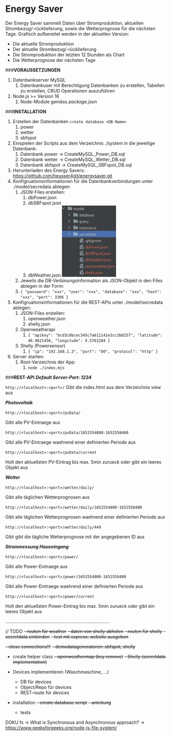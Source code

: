 # Energy Saver
Der Energy Saver sammelt Daten über Stromproduktion, aktuellen Strombezug/-rücklieferung, sowie die Wetterprognose für die nächsten Tage.
Grafisch aufbereitet werden in der aktuellen Version:
- Die aktuelle Stromproduktion
- Der aktuelle Strombezug/-rücklieferung
- Die Stromproduktion der letzten 12 Stunden als Chart
- Die Wetterprognose der nächsten Tage

###**VORAUSSETZUNGEN**
1. Datenbankserver MySQL
   1. Datenbankuser mit Berechtigung Datenbanken zu erstellen, Tabellen zu erstellen, CRUD Operationen auszuführen
2. Node.js >= Version 16
   1. Node-Module gemäss _package.json_

###**INSTALLATION**
1. Erstellen der Datenbanken `create database <DB-Name>`
   1. power
   2. wetter
   3. sbfspot
2. Einspielen der Scripts aus dem Verzeichnis ./system in die jeweilige Datenbank:
   1. Datenbank power -> CreateMySQL_Power_DB.sql
   2. Datenbank wetter -> CreateMySQL_Wetter_DB.sql
   3. Datenbank sbfspot -> CreateMySQL_SBFspot_DB.sql
3. Herunterladen des Energy Savers: https://github.com/heusser4git/energysaver.git
4. Konfigruationsinformationen für die Datenbankverbindungen unter ./model/secredata ablegen:
   1. JSON-Files erstellen:
      1. dbPower.json
      2. dbSBFspot.json
      3. dbWeather.json
      ![](./readme/readme_secretdata.png "Secretdata-Folder Printscreen")
   2. Jeweils die DB-Verbinungsinformation als JSON-Objekt in den Files ablegen in der Form:
   3. `{
      "password": "xxx",
      "user": "xxx",
      "database": "xxx",
      "host": "xxx",
      "port": 3306
      }`
5. Konfigruationsinformationen für die REST-APIs unter ./model/secredata ablegen:
   1. JSON-Files erstellen:
      1. openweather.json
      2. shelly.json
   2. Openweatherapi
      1. `{
         "apikey": "bcd3c8bcec345c7a611141e3cc3b8257",
         "latitude": 46.9821456,
         "longitude": 9.5761204
         }`
   3. Shelly (Powersensor)
      1. `{
         "ip": "192.168.1.3",
         "port": "80",
         "protocol": "http"
         }`
6. Server starten:
   1. Root-Verzeichnis der App:
      1. `node ./index.mjs`


###**REST-API**
_**Default Server-Port: 1234**_

`http://<localhost>:<port>/`
Gibt die index.html aus dem Verzeichnis view aus

_**Photovoltaik**_

`http://<localhost>:<port>/pvData/` 

Gibt alle PV-Eintraege aus

`http://<localhost>:<port>/pvData/1652554800-1652558400`

Gibt alle PV-Eintraege waehrend einer definierten Periode aus

`http://<localhost>:<port>/pvData/current`

Holt den aktuellsten PV-Eintrag bis max. 5min zurueck oder gibt ein leeres Objekt aus

_**Wetter**_

`http://<localhost>:<port>/wetter/daily/`

Gibt alle täglichen Wetterprognosen aus

`http://<localhost>:<port>/wetter/daily/1652554800-1652558400`

Gibt alle täglichen Wetterprognosen waehrend einer definierten Periode aus

`http://<localhost>:<port>/wetter/daily/449`

Gibt gibt die tägliche Wetterprognose mit der angegebenen ID aus

**_Strommessung Hauseingang_**

`http://<localhost>:<port>/power/`

Gibt alle Power-Eintraege aus

`http://<localhost>:<port>/power/1652554800-1652558400`

Gibt alle Power-Eintraege waehrend einer definierten Periode aus

`http://<localhost>:<port>/power/current`

Holt den aktuellsten Power-Eintrag bis max. 5min zurueck oder gibt ein leeres Objekt aus

.................................................................................

// TODO
~~- routen für weather~~
~~- daten von shelly abholen~~
~~- routen für shelly~~
~~- secretdata einbinden~~
~~- test mit express: website ausgeben~~

~~- close connections!!!~~
~~- demodatageneratoren: ~~sbfspot~~, ~~shelly~~~~
- create helper class
~~- openweathermap (key remove)~~
~~- Shelly (secretdata implementation)~~

- Devices implementieren (Waschmaschine, ...)
  - DB für devices
  - Object/Repo für devices
  - REST-route für devices
- installation
  ~~- create database script~~
  ~~- anleitung~~
  - tests



DOKU
fs -> What is Synchronous and Asynchronous approach? -> https://www.geeksforgeeks.org/node-js-file-system/